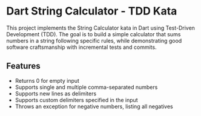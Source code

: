 # Dart String Calculator - TDD Kata

This project implements the String Calculator kata in Dart using Test-Driven Development (TDD). The goal is to build a simple calculator that sums numbers in a string following specific rules, while demonstrating good software craftsmanship with incremental tests and commits.

## Features

- Returns 0 for empty input
- Supports single and multiple comma-separated numbers
- Supports new lines as delimiters
- Supports custom delimiters specified in the input
- Throws an exception for negative numbers, listing all negatives
